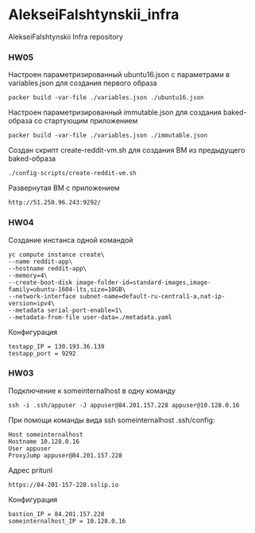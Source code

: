 # AlekseiFalshtynskii_infra
AlekseiFalshtynskii Infra repository

### HW05
Настроен параметризированный ubuntu16.json с параметрами в variables.json для создания первого образа
```
packer build -var-file ./variables.json ./ubuntu16.json
```
Настроен параметризированный immutable.json для создания baked-образа со стартующим приложением
```
packer build -var-file ./variables.json ./immutable.json
```
Создан скрипт create-reddit-vm.sh для создания ВМ из предыдущего baked-образа
```
./config-scripts/create-reddit-vm.sh
```
Развернутая ВМ с приложением
```
http://51.250.96.243:9292/
```

### HW04
Создание инстанса одной командой
```
yc compute instance create\
--name reddit-app\
--hostname reddit-app\
--memory=4\
--create-boot-disk image-folder-id=standard-images,image-family=ubuntu-1604-lts,size=10GB\
--network-interface subnet-name=default-ru-central1-a,nat-ip-version=ipv4\
--metadata serial-port-enable=1\
--metadata-from-file user-data=./metadata.yaml
```
Конфигурация
```
testapp_IP = 130.193.36.139
testapp_port = 9292
```

### HW03
Подключение к someinternalhost в одну команду
```
ssh -i .ssh/appuser -J appuser@84.201.157.228 appuser@10.128.0.16
```
При помощи команды вида ssh someinternalhost
.ssh/config:
```
Host someinternalhost
Hostname 10.128.0.16
User appuser
ProxyJump appuser@84.201.157.228
```
Адрес pritunl
```
https://84-201-157-228.sslip.io
```
Конфигурация
```
bastion_IP = 84.201.157.228
someinternalhost_IP = 10.128.0.16
```
